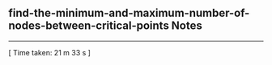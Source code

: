 <h2>find-the-minimum-and-maximum-number-of-nodes-between-critical-points Notes</h2><hr>[ Time taken: 21 m 33 s ]